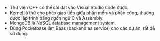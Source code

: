 - Thư viện C++ có thể cài đặt vào Visual Studio Code được.
- Kernel là thứ cho phép giao tiếp giữa phần mềm và phần cứng, thường được lập trình bằng ngôn ngữ C và Assembly.
- MongoDB là NoSQL database management system.
- Dùng Pocketbase làm Baas (backend as service) cho các dự án, rất dễ sử dụng.